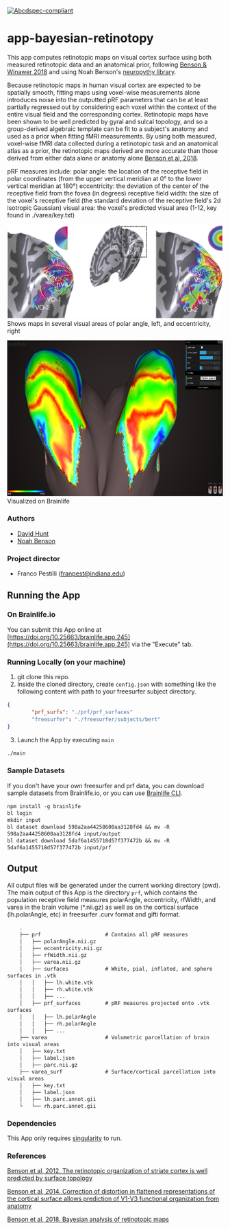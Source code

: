 [![Abcdspec-compliant](https://img.shields.io/badge/ABCD_Spec-v1.1-green.svg)](https://github.com/brain-life/abcd-spec)

# app-bayesian-retinotopy

This app computes retinotopic maps on visual cortex surface using both measured retinotopic data and an anatomical prior, following [Benson & Winawer 2018](https://elifesciences.org/articles/40224) and using Noah Benson's [neuropythy library](github.com/noahbenson/neuropythy).


Because retinotopic maps in human visual cortex are expected to be spatially smooth, fitting maps using voxel-wise measurements alone introduces noise into the outputted pRF parameters that can be at least partially regressed out by considering each voxel within the context of the entire visual field and the corresponding cortex. Retinotopic maps have been shown to be well predicted by gyral and sulcal topology, and so a group-derived algebraic template can be fit to a subject's anatomy and used as a prior when fitting fMRI measurements. By using both measured, voxel-wise fMRI data collected during a retinotopic task and an anatomical atlas as a prior, the retinotopic maps derived are more accurate than those derived from either data alone or anatomy alone [Benson et al, 2018](10.7554/eLife.40224).

pRF measures include:
  polar angle: the location of the receptive field in polar coordinates (from the upper vertical meridian at 0° to the lower vertical meridian at 180°)
  eccentricity: the deviation of the center of the receptive field from the fovea (in degrees)
  receptive field width: the size of the voxel's receptive field (the standard deviation of the receptive field's 2d isotropic Gaussian)
  visual area: the voxel's predicted visual area (1-12, key found in ./varea/key.txt)

![prf_measures](prf_measures.jpg)
Shows maps in several visual areas of polar angle, left, and eccentricity, right

![screen](screen.png)
Visualized on Brainlife

### Authors
- [David Hunt](davhunt@iu.edu)
- [Noah Benson](nben@nyu.edu)

### Project director
- Franco Pestilli (franpest@indiana.edu)

## Running the App 

### On Brainlife.io

You can submit this App online at [https://doi.org/10.25663/brainlife.app.245](https://doi.org/10.25663/brainlife.app.245) via the "Execute" tab.

### Running Locally (on your machine)

1. git clone this repo.
2. Inside the cloned directory, create `config.json` with something like the following content with path to your freesurfer subject directory.

```json
{
        "prf_surfs": "./prf/prf_surfaces"
        "freesurfer": "./freesurfer/subjects/bert"
}
```

3. Launch the App by executing `main`

```bash
./main
```

### Sample Datasets

If you don't have your own freesurfer and prf data, you can download sample datasets from Brainlife.io, or you can use [Brainlife CLI](https://github.com/brain-life/cli).

```
npm install -g brainlife
bl login
mkdir input
bl dataset download 598a2aa44258600aa3128fd4 && mv -R 598a2aa44258600aa3128fd4 input/output
bl dataset download 5daf6a1455718d57f377472b && mv -R 5daf6a1455718d57f377472b input/prf
```

## Output

All output files will be generated under the current working directory (pwd). The main output of this App is the directory `prf`, which contains the population receptive field measures polarAngle, eccentricity, rfWidth, and varea in the brain volume (*.nii.gz) as well as on the cortical surface (lh.polarAngle, etc) in freesurfer .curv format and gifti format.

```
    .
    ├── prf                     # Contains all pRF measures
    │   ├── polarAngle.nii.gz
    │   ├── eccentricity.nii.gz
    │   ├── rfWidth.nii.gz
    │   ├── varea.nii.gz
    │   ├── surfaces            # White, pial, inflated, and sphere surfaces in .vtk
    │   │   ├── lh.white.vtk
    │   │   ├── rh.white.vtk
    │   │   ├── ...
    │   ├── prf_surfaces        # pRF measures projected onto .vtk surfaces
    │   │   ├── lh.polarAngle
    │   │   ├── rh.polarAngle
    │   │   ├── ...
    ├── varea                   # Volumetric parcellation of brain into visual areas
    │   ├── key.txt
    │   ├── label.json
    │   ├── parc.nii.gz
    ├── varea_surf              # Surface/cortical parcellation into visual areas
    │   ├── key.txt
    │   ├── label.json
    │   ├── lh.parc.annot.gii
    └   └── rh.parc.annot.gii
```

### Dependencies

This App only requires [singularity](https://www.sylabs.io/singularity/) to run.

### References
[Benson et al, 2012. The retinotopic organization of striate cortex is well predicted by surface topology](https://doi.org/10.1016/j.cub.2012.09.014)

[Benson et al, 2014. Correction of distortion in flattened representations of the cortical surface allows prediction of V1-V3 functional organization from anatomy](10.1371/journal.pcbi.1003538)

[Benson et al, 2018. Bayesian analysis of retinotopic maps](10.7554/eLife.40224)
